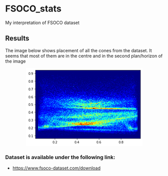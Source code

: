 # FSOCO_stats
My interpretation of FSOCO dataset

## Results
The image below shows placement of all the cones from the dataset. It seems that most of them are in the centre and in the second plan/horizon of the image

<div align="center">

![Image](data/normed_cones_placement.png "Notebook results")

</div>


### Dataset is available under the following link:
- https://www.fsoco-dataset.com/download
